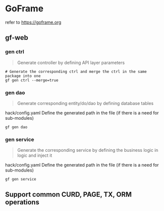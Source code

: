 # GoFrame
refer to https://goframe.org
## gf-web
### gen ctrl
> Generate controller by defining API layer parameters
>
```shell
# Generate the corresponding ctrl and merge the ctrl in the same package into one
gf gen ctrl --merge=true
```
### gen dao
> Generate corresponding entity/do/dao by defining database tables
>
hack/config.yaml Define the generated path in the file (if there is a need for sub-modules)
```shell
gf gen dao 
```

### gen service
> Generate the corresponding service by defining the business logic in logic and inject it
>
hack/config.yaml Define the generated path in the file (if there is a need for sub-modules)
```shell
gf gen service 
```

## Support common CURD, PAGE, TX, ORM operations
